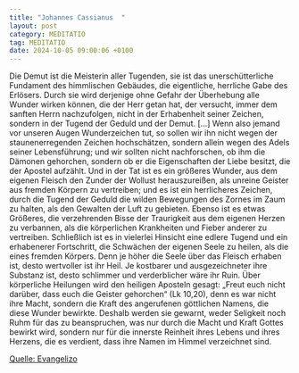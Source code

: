 ```yaml
---
title: "Johannes Cassianus  "
layout: post
category: MEDITATIO
tag: MEDITATIO
date: 2024-10-05 09:00:06 +0100
---
```

 
Die Demut ist die Meisterin aller Tugenden, sie ist das unerschütterliche Fundament des himmlischen Gebäudes, die eigentliche, herrliche Gabe des Erlösers. Durch sie wird derjenige ohne Gefahr der Überhebung alle Wunder wirken können, die der Herr getan hat, der versucht, immer dem sanften Herrn nachzufolgen, nicht in der Erhabenheit seiner Zeichen, sondern in der Tugend der Geduld und der Demut.<!--more--> […]
Wenn also jemand vor unseren Augen Wunderzeichen tut, so sollen wir ihn nicht wegen der staunenerregenden Zeichen hochschätzen, sondern allein wegen des Adels seiner Lebensführung; und wir sollten nicht nachforschen, ob ihm die Dämonen gehorchen, sondern ob er die Eigenschaften der Liebe besitzt, die der Apostel aufzählt. Und in der Tat ist es ein größeres Wunder, aus dem eigenen Fleisch den Zunder der Wollust herauszureißen, als unreine Geister aus fremden Körpern zu vertreiben; und es ist ein herrlicheres Zeichen, durch die Tugend der Geduld die wilden Bewegungen des Zornes im Zaum zu halten, als den Gewalten der Luft zu gebieten. Ebenso ist es etwas Größeres, die verzehrenden Bisse der Traurigkeit aus dem eigenen Herzen zu verbannen, als die körperlichen Krankheiten und Fieber anderer zu vertreiben. Schließlich ist es in vielerlei Hinsicht eine edlere Tugend und ein erhabenerer Fortschritt, die Schwächen der eigenen Seele zu heilen, als die eines fremden Körpers.
Denn je höher die Seele über das Fleisch erhaben ist, desto wertvoller ist ihr Heil. Je kostbarer und ausgezeichneter ihre Substanz ist, desto schlimmer und verderblicher wäre ihr Ruin. Über körperliche Heilungen wird den heiligen Aposteln gesagt: „Freut euch nicht darüber, dass euch die Geister gehorchen“ (Lk 10,20), denn es war nicht ihre Macht, sondern die Kraft des angerufenen göttlichen Namens, die diese Wunder bewirkte. Deshalb werden sie gewarnt, weder Seligkeit noch Ruhm für das zu beanspruchen, was nur durch die Macht und Kraft Gottes bewirkt wird, sondern nur für die innerste Reinheit ihres Lebens und ihres Herzens, die es verdient, dass ihre Namen im Himmel verzeichnet sind.
 

[Quelle: Evangelizo](https://evangeliumtagfuertag.org/DE/gospel)